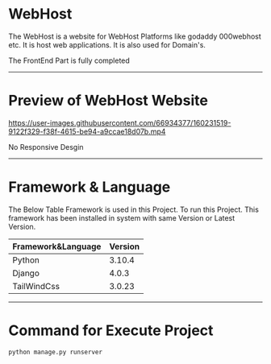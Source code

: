 # WebHost

The WebHost is a website for WebHost Platforms like godaddy 000webhost etc. It is host web applications. It is also used for Domain's.

The FrontEnd Part is fully completed 

---


# Preview of WebHost Website

https://user-images.githubusercontent.com/66934377/160231519-9122f329-f38f-4615-be94-a9ccae18d07b.mp4

No Responsive Desgin

---

# Framework & Language

The Below Table Framework is used in this Project. To run this Project. This framework has been installed in system with same Version or Latest Version.

| Framework&Language  | Version |
| ------------- | ------------- |
| Python |  3.10.4  |
| Django  | 4.0.3  |
| TailWindCss  | 3.0.23  |

---

# Command for Execute Project

```bash
python manage.py runserver
```
